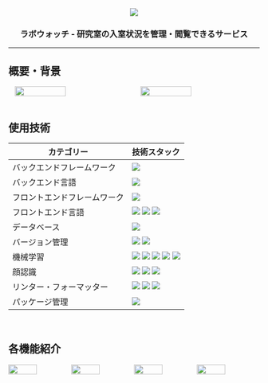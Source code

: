 <div align="center">
  <img src="https://github.com/user-attachments/assets/e473e579-935b-48c4-ab40-689f26ee1f64">
  <h3>ラボウォッチ - 研究室の入室状況を管理・閲覧できるサービス</p>
</div>
<hr>


## 概要・背景
<div style="display: flex; align-items: center; justify-content: space-around;">
  <img src="https://github.com/user-attachments/assets/85bd6526-30b8-4536-ae2e-cf13a1612772" width="45%">
  <img src="https://github.com/user-attachments/assets/0ce9ae76-4232-4a88-b364-fe3eaee24cfe" width="45%">
</div>
<br>


## 使用技術
| カテゴリー | 技術スタック |
| --- | --- |
| バックエンドフレームワーク | <img src="https://img.shields.io/badge/-Django-092E20.svg?logo=django&style=flat"> |
| バックエンド言語 | <img src="https://img.shields.io/badge/-Python-F9DC3E.svg?logo=python&style=flat"> |
| フロントエンドフレームワーク | <img src="https://img.shields.io/badge/-Bootstrap-563D7C.svg?logo=bootstrap&style=flat"> |
| フロントエンド言語 | <img src="https://img.shields.io/badge/-HTML5-333.svg?logo=html5&style=flat"> <img src="https://img.shields.io/badge/-CSS3-1572B6.svg?logo=css3&style=flat"> <img src="https://img.shields.io/badge/Javascript-276DC3.svg?logo=javascript&style=flat"> |
| データベース | <img src="https://img.shields.io/badge/-SQLite3-3a78b8.svg?logo=sqlite&style=flat"> |
| バージョン管理 | <img src="https://img.shields.io/badge/-Git-ffdab9.svg?logo=git&style=flat"> <img src="https://img.shields.io/badge/-GitHub-181717.svg?logo=github&style=flat"> |
| 機械学習 | <img src="https://img.shields.io/badge/-Matplotlib-3776AB.svg?logo=Matplotlib&style=flat"> <img src="https://img.shields.io/badge/-NumPy-013243.svg?logo=numpy&style=flat"> <img src="https://img.shields.io/badge/-Pandas-150458.svg?logo=Pandas&style=flat"> <img src="https://img.shields.io/badge/-Scikit%20Learn-F7931E.svg?logo=scikit-learn&style=flat"> <img src="https://img.shields.io/badge/-XGBoost-FF6600.svg?logo=xgboost&style=flat"> |
| 顔認識 | <img src="https://img.shields.io/badge/-OpenCV-5C3EE8.svg?logo=opencv&style=flat"> <img src="https://img.shields.io/badge/-Face%20Recognition-4E9A06.svg?logo=opencv&style=flat"> <img src="https://img.shields.io/badge/-NumPy-013243.svg?logo=numpy&style=flat"> |
| リンター・フォーマッター | <img src="https://img.shields.io/badge/-Black-000000.svg?logo=black&style=flat"> <img src="https://img.shields.io/badge/-Flake8-3776AB.svg?logo=python&style=flat"> <img src="https://img.shields.io/badge/-isort-ef8336.svg?logo=python&style=flat"> |
| パッケージ管理 | <img src="https://img.shields.io/badge/-pip-3775A9.svg?logo=pypi&style=flat"> |
<br>


## 各機能紹介
<div style="display: flex; align-items: center; justify-content: space-around;">
  <img src="https://github.com/user-attachments/assets/21e4d728-dc11-48c6-9f81-499ac791de51" width="45%">
  <img src="https://github.com/user-attachments/assets/b85deec9-5c6d-41cc-b581-904520b44c7e" width="45%">
  <img src="https://github.com/user-attachments/assets/96b5a514-99f3-4806-813a-d3834ba1834e" width="45%">
  <img src="https://github.com/user-attachments/assets/4ff198b1-7dd4-463a-8030-eabce172c6aa" width="45%">
</div>
<br>

